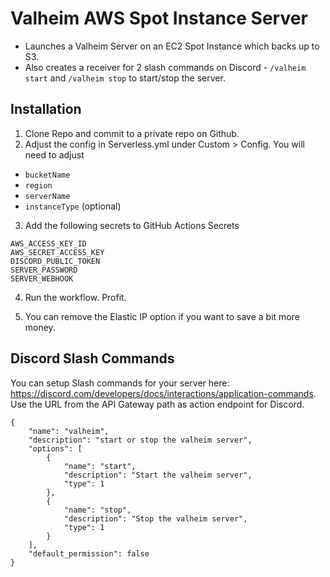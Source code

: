 # Valheim AWS Spot Instance Server
- Launches a Valheim Server on an EC2 Spot Instance which backs up to S3.
- Also creates a receiver for 2 slash commands on Discord - `/valheim start` and `/valheim stop` to start/stop the server.

## Installation
1. Clone Repo and commit to a private repo on Github.
2. Adjust the config in Serverless.yml under Custom > Config. You will need to adjust
  - `bucketName`
  - `region`
  - `serverName`
  - `instanceType` (optional)

3. Add the following secrets to GitHub Actions Secrets 
```
AWS_ACCESS_KEY_ID
AWS_SECRET_ACCESS_KEY
DISCORD_PUBLIC_TOKEN
SERVER_PASSWORD
SERVER_WEBHOOK
```

4. Run the workflow. Profit.

5. You can remove the Elastic IP option if you want to save a bit more money.

## Discord Slash Commands
You can setup Slash commands for your server here: https://discord.com/developers/docs/interactions/application-commands. Use the URL from the API Gateway path as action endpoint for Discord.

```
{
    "name": "valheim",
    "description": "start or stop the valheim server",
    "options": [
        {
            "name": "start",
            "description": "Start the valheim server",
            "type": 1
        },
        {
            "name": "stop",
            "description": "Stop the valheim server",
            "type": 1
        }
    ],
    "default_permission": false
}
```
